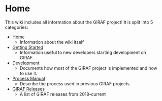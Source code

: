 # Home
This wiki includes all information about the GIRAF project! It is split into 5 categories:

- [Home](./index.md)
    - Information about the wiki itself
- [Getting Started](./getting_started/index.md)
    - Information useful to new developers starting development on GIRAF. 
- [Development](./development/index.md)
    - Documents how most of the GIRAF project is implemented and how to use it.
- [Process Manual](./process_manual/introduction.md)
    - Describe the process used in previous GIRAF projects.
- [GIRAF Releases](./releases/index.md)
    - A list of GIRAF releases from 2018-current
